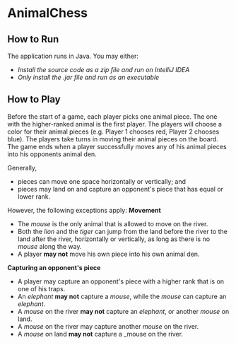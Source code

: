 # AnimalChess

How to Run
----
The application runs in Java. You may either:
* _Install the source code as a zip file and run on IntelliJ IDEA_
* _Only install the .jar file and run as an executable_

How to Play
----
Before the start of a game, each player picks one animal piece. The one with the higher-ranked animal is the first player. The players will choose a color for their animal pieces (e.g. Player 1 chooses red, Player 2 chooses blue). The players take turns in moving their animal pieces on the board. The game ends when a player successfully moves any of his animal pieces into his opponents animal den.

  Generally,
  * pieces can move one space horizontally or vertically; and
  * pieces may land on and capture an opponent's piece that has equal or lower rank.
  
  However, the following exceptions apply:
  __Movement__
  * The _mouse_ is the only animal that is allowed to move on the river.
  * Both the _lion_ and the _tiger_ can jump from the land before the river to the land after the river, horizontally or vertically, as long as there is no _mouse_ along the way.
  * A player __may not__ move his own piece into his own animal den.
  
  __Capturing an opponent's piece__
  * A player may capture an opponent's piece with a higher rank that is on one of his traps.
  * An _elephant_ __may not__ capture a _mouse_, while the _mouse_ can capture an _elephant_.
  * A _mouse_ on the river __may not__ capture an _elephant_, or another _mouse_ on land.
  * A _mouse_ on the river may capture another _mouse_ on the river.
  * A _mouse_ on land __may not__ capture a _mouse on the river.

